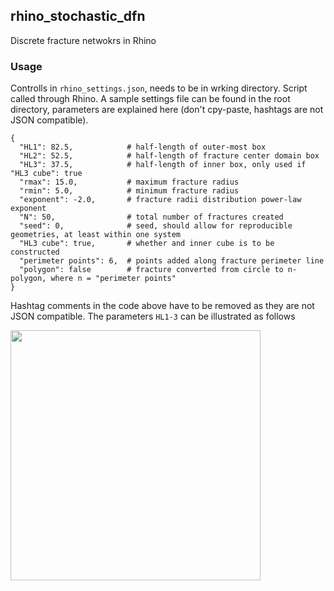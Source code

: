 ## rhino_stochastic_dfn

Discrete fracture netwokrs in Rhino

### Usage 
Controlls in `rhino_settings.json`, needs to be in wrking directory. Script called through Rhino. A sample settings file can be found in the root directory, parameters are explained here (don't cpy-paste, hashtags are not JSON compatible).
```
{
  "HL1": 82.5,            # half-length of outer-most box
  "HL2": 52.5,            # half-length of fracture center domain box
  "HL3": 37.5,            # half-length of inner box, only used if "HL3 cube": true
  "rmax": 15.0,           # maximum fracture radius
  "rmin": 5.0,            # minimum fracture radius
  "exponent": -2.0,       # fracture radii distribution power-law exponent
  "N": 50,                # total number of fractures created
  "seed": 0,              # seed, should allow for reproducible geometries, at least within one system
  "HL3 cube": true,       # whether and inner cube is to be constructed
  "perimeter points": 6,  # points added along fracture perimeter line
  "polygon": false        # fracture converted from circle to n-polygon, where n = "perimeter points"
}
```

Hashtag comments in the code above have to be removed as they are not JSON compatible. The parameters `HL1-3` can be illustrated as follows

<p align="left">
  <img src="https://raw.githubusercontent.com/plang85/rhino_stochastic_dfn/master/doc/rhino_dfn.png" height="400">
  <br/>
</p>
